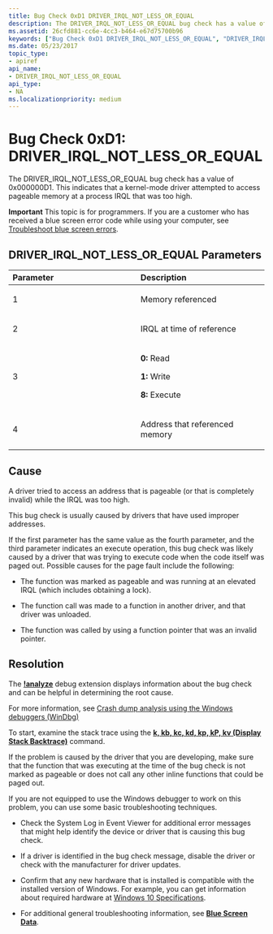 ```yaml
---
title: Bug Check 0xD1 DRIVER_IRQL_NOT_LESS_OR_EQUAL
description: The DRIVER_IRQL_NOT_LESS_OR_EQUAL bug check has a value of 0x000000D1. This indicates that a kernel-mode driver attempted to access pageable memory at a process IRQL that was too high.
ms.assetid: 26cfd881-cc6e-4cc3-b464-e67d75700b96
keywords: ["Bug Check 0xD1 DRIVER_IRQL_NOT_LESS_OR_EQUAL", "DRIVER_IRQL_NOT_LESS_OR_EQUAL"]
ms.date: 05/23/2017
topic_type:
- apiref
api_name:
- DRIVER_IRQL_NOT_LESS_OR_EQUAL
api_type:
- NA
ms.localizationpriority: medium
---
```


# Bug Check 0xD1: DRIVER\_IRQL\_NOT\_LESS\_OR\_EQUAL


The DRIVER\_IRQL\_NOT\_LESS\_OR\_EQUAL bug check has a value of 0x000000D1. This indicates that a kernel-mode driver attempted to access pageable memory at a process IRQL that was too high.

**Important** This topic is for programmers. If you are a customer who has received a blue screen error code while using your computer, see [Troubleshoot blue screen errors](https://windows.microsoft.com/windows-10/troubleshoot-blue-screen-errors).

## DRIVER\_IRQL\_NOT\_LESS\_OR\_EQUAL Parameters


<table>
<colgroup>
<col width="50%" />
<col width="50%" />
</colgroup>
<thead>
<tr class="header">
<th align="left">Parameter</th>
<th align="left">Description</th>
</tr>
</thead>
<tbody>
<tr class="odd">
<td align="left"><p>1</p></td>
<td align="left"><p>Memory referenced</p></td>
</tr>
<tr class="even">
<td align="left"><p>2</p></td>
<td align="left"><p>IRQL at time of reference</p></td>
</tr>
<tr class="odd">
<td align="left"><p>3</p></td>
<td align="left"><p><strong>0:</strong> Read</p>
<p><strong>1:</strong> Write</p>
<p><strong>8:</strong> Execute</p></td>
</tr>
<tr class="even">
<td align="left"><p>4</p></td>
<td align="left"><p>Address that referenced memory</p></td>
</tr>
</tbody>
</table>

 

Cause
-----

A driver tried to access an address that is pageable (or that is completely invalid) while the IRQL was too high.

This bug check is usually caused by drivers that have used improper addresses.

If the first parameter has the same value as the fourth parameter, and the third parameter indicates an execute operation, this bug check was likely caused by a driver that was trying to execute code when the code itself was paged out. Possible causes for the page fault include the following:

-   The function was marked as pageable and was running at an elevated IRQL (which includes obtaining a lock).

-   The function call was made to a function in another driver, and that driver was unloaded.

-   The function was called by using a function pointer that was an invalid pointer.

Resolution
----------

The [**!analyze**](-analyze.md) debug extension displays information about the bug check and can be helpful in determining the root cause.

For more information, see [Crash dump analysis using the Windows debuggers (WinDbg)](crash-dump-files.md)

To start, examine the stack trace using the [**k, kb, kc, kd, kp, kP, kv (Display Stack Backtrace)**](k--kb--kc--kd--kp--kp--kv--display-stack-backtrace-.md) command.

If the problem is caused by the driver that you are developing, make sure that the function that was executing at the time of the bug check is not marked as pageable or does not call any other inline functions that could be paged out.

If you are not equipped to use the Windows debugger to work on this problem, you can use some basic troubleshooting techniques.

-   Check the System Log in Event Viewer for additional error messages that might help identify the device or driver that is causing this bug check.

-   If a driver is identified in the bug check message, disable the driver or check with the manufacturer for driver updates.

-   Confirm that any new hardware that is installed is compatible with the installed version of Windows. For example, you can get information about required hardware at [Windows 10 Specifications](https://www.microsoft.com/windows/windows-10-specifications).

-   For additional general troubleshooting information, see [**Blue Screen Data**](blue-screen-data.md).

 

 




